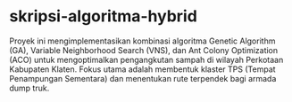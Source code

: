 # skripsi-algoritma-hybrid
Proyek ini mengimplementasikan kombinasi algoritma Genetic Algorithm (GA), Variable Neighborhood Search (VNS), dan Ant Colony Optimization (ACO) untuk mengoptimalkan pengangkutan sampah di wilayah Perkotaan Kabupaten Klaten. Fokus utama adalah membentuk klaster TPS (Tempat Penampungan Sementara) dan menentukan rute terpendek bagi armada dump truk.

